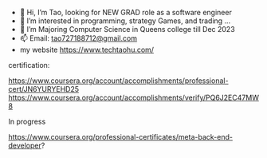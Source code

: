 - 👋 Hi, I’m Tao, looking for NEW GRAD role as a software engineer 
- 👀 I’m interested in programming, strategy Games, and trading ...
- 🌱 I’m Majoring Computer Science in Queens college till Dec 2023
- 📫 Email: tao727188712@gmail.com
- my website https://www.techtaohu.com/
<!---
Talen-520/Talen-520 is a ✨ special ✨ repository because its `README.md` (this file) appears on your GitHub profile.
You can click the Preview link to take a look at your changes.
--->

certification:

https://www.coursera.org/account/accomplishments/professional-cert/JN6YURYEHD25
https://www.coursera.org/account/accomplishments/verify/PQ6J2EC47MW8

In progress

https://www.coursera.org/professional-certificates/meta-back-end-developer?

